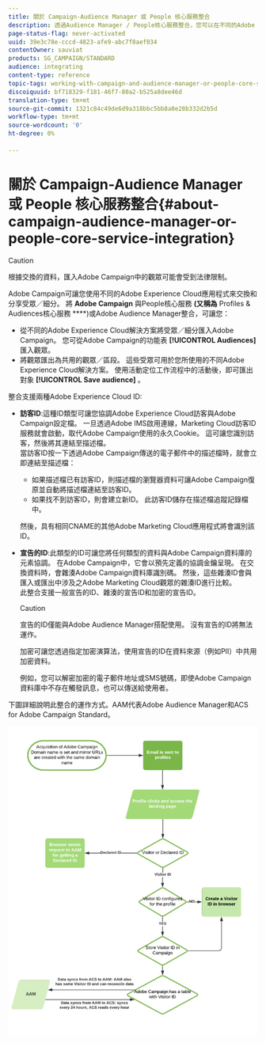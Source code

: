 ```yaml
---
title: 關於 Campaign-Audience Manager 或 People 核心服務整合
description: 透過Audience Manager / People核心服務整合，您可以在不同的Adobe Experience Cloud解決方案中共用受眾或細分。
page-status-flag: never-activated
uuid: 39e3c78e-cccd-4823-afe9-abc7f8aef034
contentOwner: sauviat
products: SG_CAMPAIGN/STANDARD
audience: integrating
content-type: reference
topic-tags: working-with-campaign-and-audience-manager-or-people-core-service
discoiquuid: bf718329-f181-46f7-80a2-b525a8dee46d
translation-type: tm+mt
source-git-commit: 1321c84c49de6d9a318bbc5bb8a0e28b332d2b5d
workflow-type: tm+mt
source-wordcount: '0'
ht-degree: 0%

---
```



# 關於 Campaign-Audience Manager 或 People 核心服務整合{#about-campaign-audience-manager-or-people-core-service-integration}

>[!CAUTION]
>
>根據交換的資料，匯入Adobe Campaign中的觀眾可能會受到法律限制。

Adobe Campaign可讓您使用不同的Adobe Experience Cloud應用程式來交換和分享受眾／細分。 將 **Adobe Campaign** 與People核心服務 **(又稱為** Profiles &amp; Audiences核心服務 ****)或Adobe Audience Manager整合，可讓您：

* 從不同的Adobe Experience Cloud解決方案將受眾／細分匯入Adobe Campaign。 您可從Adobe Campaign的功能表 **[!UICONTROL Audiences]** 匯入觀眾。
* 將觀眾匯出為共用的觀眾／區段。 這些受眾可用於您所使用的不同Adobe Experience Cloud解決方案。 使用活動定位工作流程中的活動後，即可匯出對象 **[!UICONTROL Save audience]** 。

整合支援兩種Adobe Experience Cloud ID:

* **訪客ID**:這種ID類型可讓您協調Adobe Experience Cloud訪客與Adobe Campaign設定檔。 一旦透過Adobe IMS啟用連線，Marketing Cloud訪客ID服務就會啟動，取代Adobe Campaign使用的永久Cookie。 這可讓您識別訪客，然後將其連結至描述檔。
   <br>當訪客ID按一下透過Adobe Campaign傳送的電子郵件中的描述檔時，就會立即連結至描述檔：
   * 如果描述檔已有訪客ID，則描述檔的瀏覽器資料可讓Adobe Campaign復原並自動將描述檔連結至訪客ID。
   * 如果找不到訪客ID，則會建立新ID。 此訪客ID儲存在描述檔追蹤記錄檔中。

   然後，具有相同CNAME的其他Adobe Marketing Cloud應用程式將會識別該ID。

* **宣告的ID**:此類型的ID可讓您將任何類型的資料與Adobe Campaign資料庫的元素協調。 在Adobe Campaign中，它會以預先定義的協調金鑰呈現。 在交換資料時，會雜湊Adobe Campaign資料庫識別碼。 然後，這些雜湊ID會與匯入或匯出中涉及之Adobe Marketing Cloud觀眾的雜湊ID進行比較。
   <br>此整合支援一般宣告的ID、雜湊的宣告ID和加密的宣告ID。

   >[!CAUTION]
   >
   >宣告的ID僅能與Adobe Audience Manager搭配使用。 沒有宣告的ID將無法運作。

   加密可讓您透過指定加密演算法，使用宣告的ID在資料來源（例如PII）中共用加密資料。

   例如，您可以解密加密的電子郵件地址或SMS號碼，即使Adobe Campaign資料庫中不存在觸發訊息，也可以傳送給使用者。

下圖詳細說明此整合的運作方式。AAM代表Adobe Audience Manager和ACS for Adobe Campaign Standard。

![](assets/aam_diagram.png)